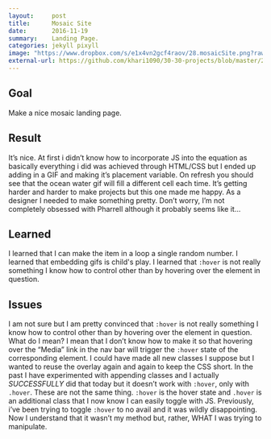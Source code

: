 ```yaml
---
layout:     post
title:      Mosaic Site
date:       2016-11-19
summary:    Landing Page.
categories: jekyll pixyll
image: "https://www.dropbox.com/s/e1x4vn2gcf4raov/28.mosaicSite.png?raw=1"
external-url: https://github.com/khari1090/30-30-projects/blob/master/28.mosaicSite.html
---
```


## Goal
Make a nice mosaic landing page.

## Result
It’s nice. At first i didn’t know how to incorporate JS into the equation as basically everything i did was achieved through HTML/CSS but I ended up adding in a GIF and making it’s placement variable. On refresh you should see that the ocean water gif will fill a different cell each time. It’s getting harder and harder to make projects but this one made me happy. As a designer I needed to make something pretty. Don’t worry, I’m not completely obsessed with Pharrell although it probably seems like it...

## Learned
I learned that I can make the item in a loop a single random number. I learned that embedding gifs is child's play. I learned that `:hover` is not really something I know how to control other than by hovering over the element in question.

## Issues
I am not sure but I am pretty convinced that `:hover` is not really something I know how to control other than by hovering over the element in question. What do I mean? I mean that I don’t know how to make it so that hovering over the “Media” link in the nav bar will trigger the `:hover` state of the corresponding element. I could have made all new classes I suppose but I wanted to reuse the overlay again and again to keep the CSS short. In the past I have experimented with appending classes and I actually *SUCCESSFULLY* did that today but it doesn’t work with `:hover`, only with `.hover`. These are not the same thing. `:hover` is the hover state and `.hover` is an additional class that I now know I can easily toggle with JS. Previously, i’ve been trying to toggle `:hover` to no avail and it was wildly disappointing. Now I understand that it wasn’t my method but, rather, WHAT I was trying to manipulate.
